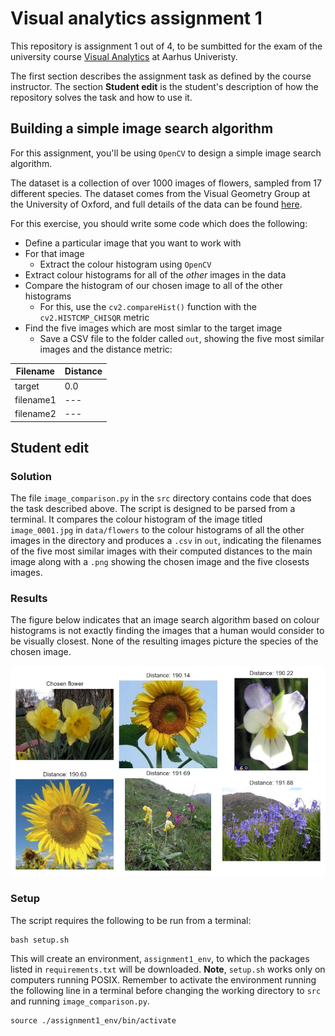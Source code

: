 # Visual analytics assignment 1
This repository is assignment 1 out of 4, to be sumbitted for the exam of the university course [Visual Analytics](https://kursuskatalog.au.dk/en/course/115695/Visual-Analytics) at Aarhus Univeristy.

The first section describes the assignment task as defined by the course instructor. The section __Student edit__ is the student's description of how the repository solves the task and how to use it.

## Building a simple image search algorithm

For this assignment, you'll be using ```OpenCV``` to design a simple image search algorithm.

The dataset is a collection of over 1000 images of flowers, sampled from 17 different species. The dataset comes from the Visual Geometry Group at the University of Oxford, and full details of the data can be found [here](https://www.robots.ox.ac.uk/~vgg/data/flowers/17/).

For this exercise, you should write some code which does the following:

- Define a particular image that you want to work with
- For that image
  - Extract the colour histogram using ```OpenCV```
- Extract colour histograms for all of the *other* images in the data
- Compare the histogram of our chosen image to all of the other histograms 
  - For this, use the ```cv2.compareHist()``` function with the ```cv2.HISTCMP_CHISQR``` metric
- Find the five images which are most simlar to the target image
  - Save a CSV file to the folder called ```out```, showing the five most similar images and the distance metric:

|Filename|Distance|
|---|---|
|target|0.0|
|filename1|---|
|filename2|---|

## Student edit
### Solution
The file ```image_comparison.py``` in the ```src``` directory contains code that does the task described above. The script is designed to be parsed from a terminal. It compares the colour histogram of the image titled ```image_0001.jpg``` in ```data/flowers``` to the colour histograms of all the other images in the directory and produces a ```.csv``` in ```out```, indicating the filenames of the five most similar images with their computed distances to the main image along with a ```.png``` showing the chosen image and the five closests images.

### Results
The figure below indicates that an image search algorithm based on colour histograms is not exactly finding the images that a human would consider to be visually closest. None of the resulting images picture the species of the chosen image.

![](out/top5imagesIMG0001.png)

### Setup
The script requires the following to be run from a terminal:

```shell 
bash setup.sh
```

This will create an environment, ```assignment1_env```, to which the packages listed in ```requirements.txt``` will be downloaded. __Note__, ```setup.sh``` works only on computers running POSIX. Remember to activate the environment running the following line in a terminal before changing the working directory to ```src``` and running ```image_comparison.py```.

```shell 
source ./assignment1_env/bin/activate
```
